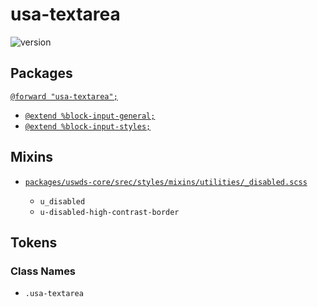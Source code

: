 # usa-textarea

![version](https://img.shields.io/badge/version-3.3.0-51b1c5.svg?style=flat)

## Packages

[`@forward "usa-textarea";`](https://github.com/uswds/uswds/tree/v3.3.0/packages/usa-textarea/)

- [`@extend %block-input-general;`](/placeholders/forms)
- [`@extend %block-input-styles;`](/placeholders/forms)

## Mixins

- [`packages/uswds-core/srec/styles/mixins/utilities/_disabled.scss`](https://github.com/uswds/uswds/tree/v3.3.0/packages/uswds-core/srec/styles/mixins/utilities/_disabled.scss)

  - `u_disabled`
  - `u-disabled-high-contrast-border`

## Tokens

### Class Names

- `.usa-textarea`
